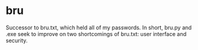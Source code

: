 # bru
Successor to bru.txt, which held all of my passwords. In short, bru.py and .exe seek to improve on two shortcomings of bru.txt: user interface and security.
